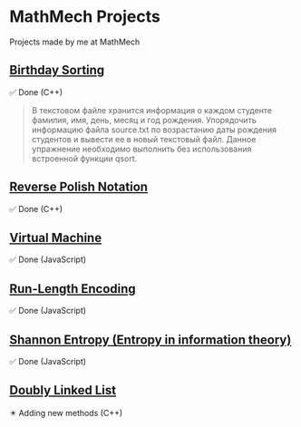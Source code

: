 # MathMech Projects
Projects made by me at MathMech

## [Birthday Sorting](https://github.com/aqerd/MathMech-Projects/tree/main/BirthdaySorting)
:white_check_mark: Done (C++)

> В текстовом файле хранится информация о каждом студенте фамилия, имя, день, месяц и год рождения. Упорядочить информацию файла source.txt по возрастанию даты рождения студентов и вывести ее в новый текстовый файл. Данное упражнение необходимо выполнить без использования встроенной функции qsort.

## [Reverse Polish Notation](https://github.com/aqerd/MathMech-Projects/tree/main/ReversePolishNotation)
:white_check_mark: Done (C++)

## [Virtual Machine](https://github.com/aqerd/MathMech-Projects/tree/main/VirtualMachine)
:white_check_mark: Done (JavaScript)

## [Run-Length Encoding](https://github.com/aqerd/MathMech-Projects/tree/main/RunLengthEncoding)
:white_check_mark: Done (JavaScript)

## [Shannon Entropy (Entropy in information theory)](https://github.com/aqerd/MathMech-Projects/tree/main/ShannonEntropy)
:white_check_mark: Done (JavaScript)

## [Doubly Linked List](https://github.com/aqerd/MathMech-Projects/tree/main/DoublyLinkedList)
:eight_pointed_black_star: Adding new methods (C++)
